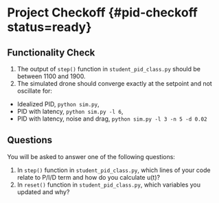 # Project Checkoff  {#pid-checkoff status=ready}

## Functionality Check

1. The output of `step()` function in `student_pid_class.py` should be between 1100 and 1900.
2. The simulated drone should converge exactly at the setpoint and not oscillate for:    
- Idealized PID, `python sim.py`,  
- PID with latency, `python sim.py -l 6`, 
- PID with latency, noise and drag, `python sim.py -l 3 -n 5 -d 0.02`     

## Questions

You will be asked to answer one of the following questions:

1. In `step()` function in `student_pid_class.py`, which lines of your code relate to P/I/D term and how do you calculate u(t)?
2. In `reset()` function in `student_pid_class.py`, which variables you updated and why?

